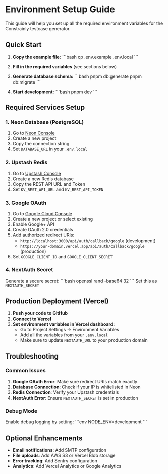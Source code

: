 # Environment Setup Guide

This guide will help you set up all the required environment variables for the Constrainly testcase generator.

## Quick Start

1. **Copy the example file:**
   \`\`\`bash
   cp .env.example .env.local
   \`\`\`

2. **Fill in the required variables** (see sections below)

3. **Generate database schema:**
   \`\`\`bash
   pnpm db:generate
   pnpm db:migrate
   \`\`\`

4. **Start development:**
   \`\`\`bash
   pnpm dev
   \`\`\`

## Required Services Setup

### 1. Neon Database (PostgreSQL)

1. Go to [Neon Console](https://console.neon.tech/)
2. Create a new project
3. Copy the connection string
4. Set `DATABASE_URL` in your `.env.local`

### 2. Upstash Redis

1. Go to [Upstash Console](https://console.upstash.com/)
2. Create a new Redis database
3. Copy the REST API URL and Token
4. Set `KV_REST_API_URL` and `KV_REST_API_TOKEN`

### 3. Google OAuth

1. Go to [Google Cloud Console](https://console.cloud.google.com/)
2. Create a new project or select existing
3. Enable Google+ API
4. Create OAuth 2.0 credentials
5. Add authorized redirect URIs:
   - `http://localhost:3000/api/auth/callback/google` (development)
   - `https://your-domain.vercel.app/api/auth/callback/google` (production)
6. Set `GOOGLE_CLIENT_ID` and `GOOGLE_CLIENT_SECRET`

### 4. NextAuth Secret

Generate a secure secret:
\`\`\`bash
openssl rand -base64 32
\`\`\`
Set this as `NEXTAUTH_SECRET`

## Production Deployment (Vercel)

1. **Push your code to GitHub**
2. **Connect to Vercel**
3. **Set environment variables in Vercel dashboard:**
   - Go to Project Settings → Environment Variables
   - Add all the variables from your `.env.local`
   - Make sure to update `NEXTAUTH_URL` to your production domain

## Troubleshooting

### Common Issues

1. **Google OAuth Error**: Make sure redirect URIs match exactly
2. **Database Connection**: Check if your IP is whitelisted in Neon
3. **Redis Connection**: Verify your Upstash credentials
4. **NextAuth Error**: Ensure `NEXTAUTH_SECRET` is set in production

### Debug Mode

Enable debug logging by setting:
\`\`\`env
NODE_ENV=development
\`\`\`

## Optional Enhancements

- **Email notifications**: Add SMTP configuration
- **File uploads**: Add AWS S3 or Vercel Blob storage
- **Error tracking**: Add Sentry configuration
- **Analytics**: Add Vercel Analytics or Google Analytics

